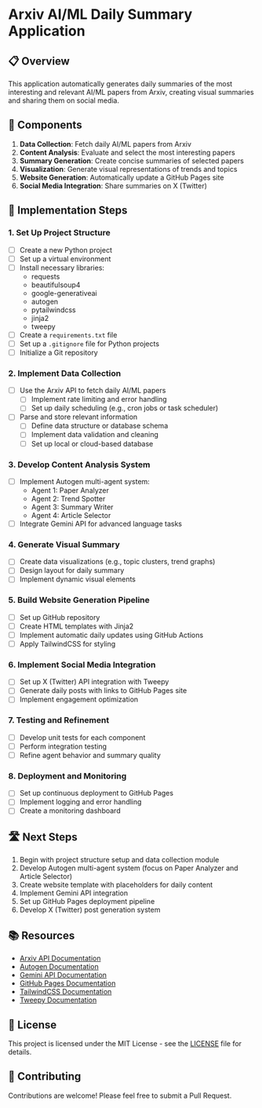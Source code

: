 # Arxiv AI/ML Daily Summary Application

## 📋 Overview

This application automatically generates daily summaries of the most interesting and relevant AI/ML papers from Arxiv, creating visual summaries and sharing them on social media.

## 🧩 Components

1. **Data Collection**: Fetch daily AI/ML papers from Arxiv
2. **Content Analysis**: Evaluate and select the most interesting papers
3. **Summary Generation**: Create concise summaries of selected papers
4. **Visualization**: Generate visual representations of trends and topics
5. **Website Generation**: Automatically update a GitHub Pages site
6. **Social Media Integration**: Share summaries on X (Twitter)

## 🚀 Implementation Steps

### 1. Set Up Project Structure

- [ ] Create a new Python project
- [ ] Set up a virtual environment
- [ ] Install necessary libraries:
  - requests
  - beautifulsoup4
  - google-generativeai
  - autogen
  - pytailwindcss
  - jinja2
  - tweepy
- [ ] Create a `requirements.txt` file
- [ ] Set up a `.gitignore` file for Python projects
- [ ] Initialize a Git repository

### 2. Implement Data Collection

- [ ] Use the Arxiv API to fetch daily AI/ML papers
  - [ ] Implement rate limiting and error handling
  - [ ] Set up daily scheduling (e.g., cron jobs or task scheduler)
- [ ] Parse and store relevant information
  - [ ] Define data structure or database schema
  - [ ] Implement data validation and cleaning
  - [ ] Set up local or cloud-based database

### 3. Develop Content Analysis System

- [ ] Implement Autogen multi-agent system:
  - Agent 1: Paper Analyzer
  - Agent 2: Trend Spotter
  - Agent 3: Summary Writer
  - Agent 4: Article Selector
- [ ] Integrate Gemini API for advanced language tasks

### 4. Generate Visual Summary

- [ ] Create data visualizations (e.g., topic clusters, trend graphs)
- [ ] Design layout for daily summary
- [ ] Implement dynamic visual elements

### 5. Build Website Generation Pipeline

- [ ] Set up GitHub repository
- [ ] Create HTML templates with Jinja2
- [ ] Implement automatic daily updates using GitHub Actions
- [ ] Apply TailwindCSS for styling

### 6. Implement Social Media Integration

- [ ] Set up X (Twitter) API integration with Tweepy
- [ ] Generate daily posts with links to GitHub Pages site
- [ ] Implement engagement optimization

### 7. Testing and Refinement

- [ ] Develop unit tests for each component
- [ ] Perform integration testing
- [ ] Refine agent behavior and summary quality

### 8. Deployment and Monitoring

- [ ] Set up continuous deployment to GitHub Pages
- [ ] Implement logging and error handling
- [ ] Create a monitoring dashboard

## 🛣️ Next Steps

1. Begin with project structure setup and data collection module
2. Develop Autogen multi-agent system (focus on Paper Analyzer and Article Selector)
3. Create website template with placeholders for daily content
4. Implement Gemini API integration
5. Set up GitHub Pages deployment pipeline
6. Develop X (Twitter) post generation system

## 📚 Resources

- [Arxiv API Documentation](https://arxiv.org/help/api/)
- [Autogen Documentation](https://microsoft.github.io/autogen/)
- [Gemini API Documentation](https://ai.google.dev/docs)
- [GitHub Pages Documentation](https://docs.github.com/en/pages)
- [TailwindCSS Documentation](https://tailwindcss.com/docs)
- [Tweepy Documentation](https://docs.tweepy.org/)

## 📄 License

This project is licensed under the MIT License - see the [LICENSE](LICENSE) file for details.

## 🤝 Contributing

Contributions are welcome! Please feel free to submit a Pull Request.